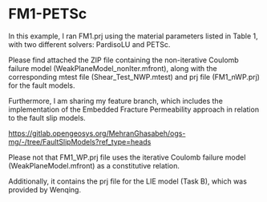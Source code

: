 # FM1-PETSc
In this example, I ran FM1.prj using the material parameters listed in Table 1, with two different solvers: PardisoLU and PETSc.

Please find attached the ZIP file containing the non-iterative Coulomb failure model (WeakPlaneModel_nonIter.mfront), along with the corresponding mtest file (Shear_Test_NWP.mtest) and prj file (FM1_nWP.prj) for the fault models.

Furthermore, I am sharing my feature branch, which includes the implementation of the Embedded Fracture Permeability approach in relation to the fault slip models.

https://gitlab.opengeosys.org/MehranGhasabeh/ogs-mg/-/tree/FaultSlipModels?ref_type=heads

Please not that FM1_WP.prj file uses the iterative Coulomb failure model (WeakPlaneModel.mfront) as a constitutive relation.

Additionally, it contains the prj file for the LIE model (Task B), which was provided by Wenqing.
